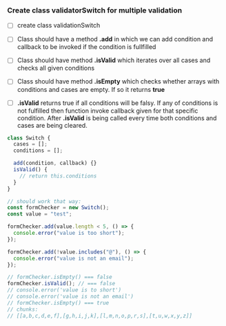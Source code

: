 ### Create class **validatorSwitch** for multiple validation

- [ ] create class validationSwitch
- [ ] Class should have a method **.add** in which we can add condition and callback to be invoked if the condition is fullfilled
- [ ] Class should have method **.isValid** which iterates over all cases and checks all given conditions
- [ ] Class should have method **.isEmpty** which checks whether arrays with conditions and cases are empty. If so it returns **true**
- [ ] **.isValid** returns true if all conditions will be falsy. If any of conditions is not fulfilled then function invoke callback given for that specific condition. After **.isValid** is being called every time both conditions and cases are being cleared.


```javascript
class Switch {
  cases = [];
  conditions = [];

  add(condition, callback) {}
  isValid() {
    // return this.conditions
  }
}

// should work that way:
const formChecker = new Switch();
const value = "test";

formChecker.add(value.length < 5, () => {
  console.error("value is too short");
});

formChecker.add(!value.includes("@"), () => {
  console.error("value is not an email");
});

// formChecker.isEmpty() === false
formChecker.isValid(); // === false
// console.error('value is to short')
// console.error('value is not an email')
// formChecker.isEmpty() === true
// chunks:
// [[a,b,c,d,e,f],[g,h,i,j,k],[l,m,n,o,p,r,s],[t,u,w,x,y,z]]
```